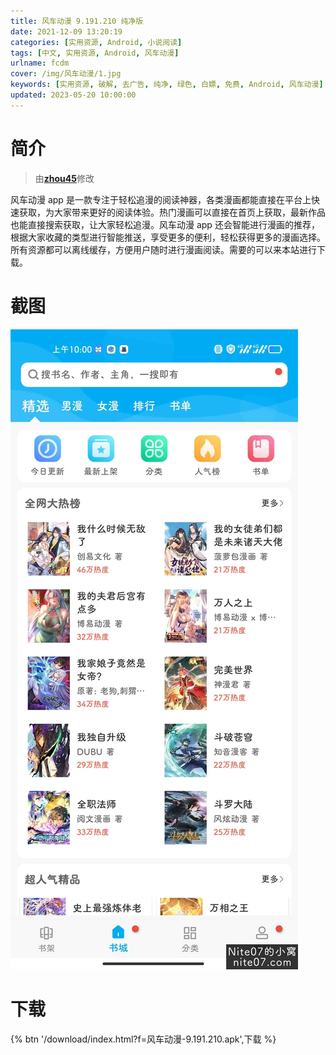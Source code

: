 ```yaml
---
title: 风车动漫 9.191.210 纯净版
date: 2021-12-09 13:20:19
categories: [实用资源, Android, 小说阅读]
tags: [中文, 实用资源, Android, 风车动漫]
urlname: fcdm
cover: /img/风车动漫/1.jpg
keywords: [实用资源, 破解, 去广告, 纯净, 绿色, 白嫖, 免费, Android, 风车动漫]
updated: 2023-05-20 10:00:00
---
```


# 简介

> 由[**zhou45**](/laiyuan)修改

风车动漫 app 是一款专注于轻松追漫的阅读神器，各类漫画都能直接在平台上快速获取，为大家带来更好的阅读体验。热门漫画可以直接在首页上获取，最新作品也能直接搜索获取，让大家轻松追漫。风车动漫 app 还会智能进行漫画的推荐，根据大家收藏的类型进行智能推送，享受更多的便利，轻松获得更多的漫画选择。所有资源都可以离线缓存，方便用户随时进行漫画阅读。需要的可以来本站进行下载。

# 截图

![](/img/风车动漫/2.jpg)

# 下载

{% btn '/download/index.html?f=风车动漫-9.191.210.apk',下载 %}
